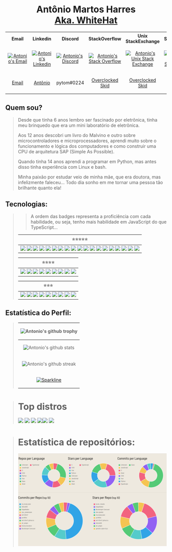 <center>
  <h1> Antônio Martos Harres <br/> <a href="https://wh1t3h47.github.io/Ab0utM3"> Aka. WhiteHat </a> <br /> </h1>
</center>
<center>
  <table style="width:100%">
  <tr>
    <th>
      <center> <b> Email </b> </center> </th>
    <th>
      <center> <b> Linkedin </b> </center> </th>
    <th>
      <center> <b> Discord </b> </center> </th>
    <th>
      <center> <b> StackOverflow </b> </center> </th>
    <th>
      <center> <b> Unix StackExchange </b> </center> </th>
    <th>
      <center> <b> SoloLearn </b> </center> </th>
  </tr>
  <tr>
    <td>
      <center>
      <a href="mailto:tom.mharres@gmail.com">
        <p> <img alt="Antonio's Email" src="https://img.shields.io/badge/Gmail-D14836?style=for-the-badge&logo=gmail&logoColor=white" />
      </a>
      </center>
    </td>
    <td>
      <center>
      <a href="https://www.linkedin.com/in/ant%C3%B4nio-martos-harres-5b85a91b4/">
        <p> <img alt="Antonio's Linkedin" src="https://img.shields.io/badge/LinkedIn-0077B5?style=for-the-badge&logo=linkedin&logoColor=white" />
      </a>
      </center>
    </td>
    <td>
      <center>
      <a href="https://discord.com">
        <p> <img alt="Antonio's Discord" src="https://img.shields.io/badge/Discord-7289DA?style=for-the-badge&logo=discord&logoColor=white" />
      </a>
      </center>
    </td>
    <td>
      <center>
      <a href="https://stackoverflow.com/users/5951911/overclocked-skid">
        <p> <img alt="Antonio's Stack Overflow" src="https://img.shields.io/badge/Stack_Overflow-FE7A16?style=for-the-badge&logo=stack-overflow&logoColor=white" />
      </a>
      </center>
    </td>
    <td>
      <center>
      <a href="https://unix.stackexchange.com/users/144371/overclocked-skid">
        <p> <img alt="Antonio's Unix Stack Exchange" src="https://img.shields.io/badge/StackExchange-%23ffffff.svg?&style=for-the-badge&logo=StackExchange&logoColor=white" />
      </a>
      </center>
    </td>
    <td>
      <center>
      <a href="https://www.sololearn.com/profile/532145">
        <p> <img alt="Antonio's SoloLearn" src="https://img.shields.io/badge/-Sololearn-3a464b?style=for-the-badge&logo=Sololearn&logoColor=white" />
      </a>
      </center>
    </td>
  </tr>
  <tr>
    <td>
      <center>
      <p> <a href="mailto:tom.mharres@gmail.com" >Email </a>
      </center>
    </td>
    <td>
      <center>
      <p> <a href="https://www.linkedin.com/in/ant%C3%B4nio-martos-harres-5b85a91b4/" >Antônio </a>
      </center>
    </td>
    <td>
      <center>
      <p> pytom#0224 </p>
      </center>
    </td>
    <td>
      <center>
      <p> <a href="https://stackoverflow.com/users/5951911/overclocked-skid" >Overclocked Skid </a>
      </center>
    </td>
    <td>
      <center>
      <p> <a href="https://unix.stackexchange.com/users/144371/overclocked-skid" >Overclocked Skid </a>
      </center>
    </td>
    <td>
      <center>
      <p> <a href="https://www.sololearn.com/profile/532145" >Antônio </a>
      </center>
    </td>
  </tr>
</table> 
</center>
	

## Quem sou?
> Desde que tinha 6 anos lembro ser fascinado por eletrônica, tinha meu brinquedo que era um mini laboratório de eletrônica.
>
> Aos 12 anos descobri um livro do Malvino e outro sobre microcontroladores e microprocessadores, aprendi muito sobre o funcionamento e lógica dos computadores e como construir uma CPU de arquitetura SAP (Simple As Possible).
>
> Quando tinha 14 anos aprendi a programar em Python, mas antes disso tinha experiência com Linux e bash.
> 
> Minha paixão por estudar veio de minha mãe, que era doutora, mas infelizmente faleceu... Todo dia sonho em me tornar uma pessoa tão brilhante quanto ela!

## Tecnologias:
> > A ordem das badges representa a proficiência com cada habilidade, ou seja, tenho mais habilidade em JavaScript do que TypeScript...
> >
>
> | :star::star::star::star::star: |
> |--------------------------------|
> | <img src="https://img.shields.io/badge/JavaScript-323330?style=for-the-badge&logo=javascript&logoColor=F7DF1E" /> <img src="https://img.shields.io/badge/TypeScript-007ACC?style=for-the-badge&logo=typescript&logoColor=white" /> <img src="https://img.shields.io/badge/Python-3776AB?style=for-the-badge&logo=python&logoColor=white" /> <img src="https://img.shields.io/badge/React-20232A?style=for-the-badge&logo=react&logoColor=61DAFB" /> <img src="https://img.shields.io/badge/Sass-CC6699?style=for-the-badge&logo=sass&logoColor=white" /> <img src="https://img.shields.io/badge/Node.js-339933?style=for-the-badge&logo=nodedotjs&logoColor=white" /> <img src="https://img.shields.io/badge/Express.js-000000?style=for-the-badge&logo=express&logoColor=white" /> <img src="https://img.shields.io/badge/HTML5-E34F26?style=for-the-badge&logo=html5&logoColor=white" /> <img src="https://img.shields.io/badge/Bootstrap-563D7C?style=for-the-badge&logo=bootstrap&logoColor=white" /> <img src="https://img.shields.io/badge/CSS3-1572B6?style=for-the-badge&logo=css3&logoColor=white" /> <img src="https://img.shields.io/badge/Git-F05032?style=for-the-badge&logo=git&logoColor=white" /> <img src="https://badges.aleen42.com/src/eslint.svg" height="28"/> <img src="https://badges.aleen42.com/src/webpack.svg" height="28" /> <img src="https://img.shields.io/badge/Visual_Studio-5C2D91?style=for-the-badge&logo=visual%20studio&logoColor=white" /> <img src="https://img.shields.io/badge/npm-CB3837?style=for-the-badge&logo=npm&logoColor=white" /> <img src="https://img.shields.io/badge/Yarn-2C8EBB?style=for-the-badge&logo=yarn&logoColor=white" /> <img src="https://img.shields.io/badge/Jest-C21325?style=for-the-badge&logo=jest&logoColor=white" /> <img src="https://img.shields.io/badge/gimp-5C5543?style=for-the-badge&logo=gimp&logoColor=white" /> <img src="https://camo.githubusercontent.com/082dac1bf6c231aa5a3836d300de8b46ee8c6b0ac9465cfc6aed17b6a0cc5662/68747470733a2f2f73332e65752d776573742d322e616d617a6f6e6177732e636f6d2f646570656e6461626f742d696d616765732f6c6f676f2d776974682d6e616d652d686f72697a6f6e74616c2e7376673f7635" height="28" /> |
>
>  | :star::star::star::star: |
> |-----------------------------|
> | <img src="https://img.shields.io/badge/Shell_Script-121011?style=for-the-badge&logo=gnu-bash&logoColor=white" /> <img src="https://img.shields.io/badge/C-00599C?style=for-the-badge&logo=c&logoColor=white" /> <img src="https://img.shields.io/badge/CMake-064F8C?style=for-the-badge&logo=cmake&logoColor=white" /> <img src="https://img.shields.io/badge/MongoDB-4EA94B?style=for-the-badge&logo=mongodb&logoColor=white" /> <img src="https://img.shields.io/badge/PHP-777BB4?style=for-the-badge&logo=php&logoColor=white" /> <img src="https://img.shields.io/badge/MySQL-00000F?style=for-the-badge&logo=mysql&logoColor=white" /> <img src="https://img.shields.io/badge/PostgreSQL-316192?style=for-the-badge&logo=postgresql&logoColor=white" /> <img src="https://img.shields.io/badge/SQLite-07405E?style=for-the-badge&logo=sqlite&logoColor=white" /> <img src="https://img.shields.io/badge/Vue.js-35495E?style=for-the-badge&logo=vuedotjs&logoColor=4FC08D" /> |
>
>  | :star::star::star: |
>  |--------------------|
> | <img src="https://img.shields.io/badge/Figma-F24E1E?style=for-the-badge&logo=figma&logoColor=white" /> <img src="https://img.shields.io/badge/Nginx-009639?style=for-the-badge&logo=nginx&logoColor=white" /> <img src="https://img.shields.io/badge/Lua-2C2D72?style=for-the-badge&logo=lua&logoColor=white" /> <img src="https://img.shields.io/badge/Numpy-777BB4?style=for-the-badge&logo=numpy&logoColor=white"/> <img src="https://img.shields.io/badge/Pandas-2C2D72?style=for-the-badge&logo=pandas&logoColor=white" /> <img src="https://img.shields.io/badge/Insomnia-5849be?style=for-the-badge&logo=Insomnia&logoColor=white" /> <img src="https://img.shields.io/badge/Inkscape-000000?style=for-the-badge&logo=Inkscape&logoColor=white" /> <img src="https://img.shields.io/badge/Django-092E20?style=for-the-badge&logo=django&logoColor=green" /> <img src="https://img.shields.io/badge/Laravel-FF2D20?style=for-the-badge&logo=laravel&logoColor=white" /> |
>


## Estatística do Perfil:

> | <p align="center"> ![Antonio's github trophy](https://github-profile-trophy.vercel.app/?username=wh1t3h47&row=1) </p>    |
> |--------------------------------------------------------------------------------------------------------------------------|
> | <p align="center"> ![Antonio's github stats](https://github-readme-stats.vercel.app/api?username=wh1t3h47) </p>          |
> | <p align="center"> ![Antonio's github streak](https://github-readme-streak-stats.herokuapp.com/?user=wh1t3h47) </p>      |
> | <p align="center"> [![Sparkline](https://stars.medv.io/wh1t3h47/badges.svg)](https://stars.medv.io/wh1t3h47/badges) </p> |

>
> # Top distros
> 
> <img src="https://img.shields.io/badge/Linux-FCC624?style=for-the-badge&logo=linux&logoColor=black"/>
> <img src="https://img.shields.io/badge/Kali_Linux-557C94?style=for-the-badge&logo=kali-linux&logoColor=white" /> <img src="https://img.shields.io/badge/Debian-A81D33?style=for-the-badge&logo=debian&logoColor=white" /> <img src="https://img.shields.io/badge/Android-3DDC84?style=for-the-badge&logo=android&logoColor=white" /><img src="https://img.shields.io/badge/lineageos-167C80?style=for-the-badge&logo=lineageos&logoColor=white" /> <img src="https://img.shields.io/badge/Arch_Linux-1793D1?style=for-the-badge&logo=arch-linux&logoColor=white" />

> # Estatística de repositórios:
> <img src="./Screenshot_2021-07-10 Github Profile Summary - Visualize your GitHub profile.png" />
